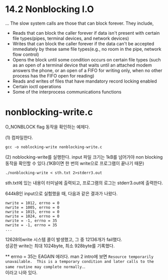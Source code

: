 # 14.2 Nonblocking I.O
... The slow system calls are those that can block forever. They include,

- Reads that can block the caller forever if data isn't present with certain file types(pipes, terminal devices, and network devices)
- Writes that can block the caller forever if the data can't be accepted immediately by these same file types(e.g., no room in the pipe, network flow control)
- Opens the block until some condition occurs on certain file types (such as an open of a terminal device that waits until an attached modem answers the phone, or an open of a FIFO for writing only, when no other process has the FIFO open for reading)
- Reads and writes of files that have mandatory record locking enabled
- Certain ioctl operations
- Some of the interprocess communications functions


# nonblocking-write.c
O_NONBLOCK flag 동작을 확인하는 예제다.

(1) 컴파일한다.
```
gcc -o noblocking-write nonblocking-write.c
```

(2) noblocking-write를 실행한다.
input 파일 크기는 1kB를 넘어가야 non blocking 동작을 확인할 수 있다.(1KB이면 한 번의 write으로 프로그램이 끝나기 때문)
```
./nonblocking-write < sth.txt 2>stderr3.out
```
sth.txt에 있는 내용이 터미널에 출력되고, 프로그램의 로그는 stderr3.out에 출력한다.



644kB인 input으로 실험했을 때, 다음과 같은 결과가 나왔다.
```
nwrite = 1012, errno = 0
nwrite = 1005, errno = 0
nwrite = 1015, errno = 0
nwrite = 1024, errno = 0
nwrite = -1, errno = 35
nwrite = -1, errno = 35
...
```
12628의write 시스템 콜이 발생했고, 그 중 12136개가 fail했다.   
성공한 write는 최대 1024byte, 최소 928byte를 기록했다.


** errno = 35는 EAGAIN 에러다.
man 2 intro에 보면 `Resource temporarily unavailable.  This is a temporary condition and later calls to the same routine may complete normally.`.  
이라고 나와 있다.



